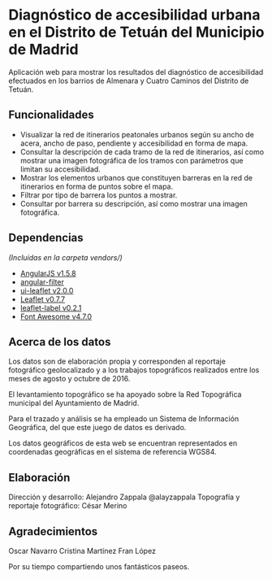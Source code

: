 # Diagnóstico de accesibilidad urbana en el Distrito de Tetuán del Municipio de Madrid

Aplicación web para mostrar los resultados del diagnóstico de accesibilidad efectuados en los barrios de Almenara y Cuatro Caminos del Distrito de Tetuán.

## Funcionalidades

* Visualizar la red de itinerarios peatonales urbanos según su ancho de acera, ancho de paso, pendiente y accesibilidad en forma de mapa.
* Consultar la descripción de cada tramo de la red de itinerarios, así como mostrar una imagen fotográfica de los tramos con parámetros que limitan su accesibilidad.
* Mostrar los elementos urbanos que constituyen barreras en la red de itinerarios en forma de puntos sobre el mapa.
* Filtrar por tipo de barrera los puntos a mostrar.
* Consultar por barrera su descripción, así como mostrar una imagen fotográfica.

## Dependencias

_(Incluidas en la carpeta vendors/)_

* [AngularJS v1.5.8](https://angularjs.org/)
* [angular-filter](https://github.com/a8m/angular-filter)
* [ui-leaflet v2.0.0](https://github.com/angular-ui/ui-leaflet/)
* [Leaflet v0.7.7](https://github.com/Leaflet/Leaflet)
* [leaflet-label v0.2.1](https://github.com/Leaflet/Leaflet.label)
* [Font Awesome v4.7.0](http://fortawesome.github.io/Font-Awesome/)

## Acerca de los datos

Los datos son de elaboración propia y corresponden al reportaje fotográfico geolocalizado y a los trabajos topográficos realizados entre los meses de agosto y octubre de 2016.

El levantamiento topográfico se ha apoyado sobre la Red Topográfica municipal del Ayuntamiento de Madrid.

Para el trazado y análisis se ha empleado un Sistema de Información Geográfica, del que este juego de datos es derivado.

Los datos geográficos de esta web se encuentran representados en coordenadas geográficas en el sistema de referencia WGS84.

## Elaboración

Dirección y desarrollo: Alejandro Zappala @alayzappala
Topografía y reportaje fotográfico: César Merino

## Agradecimientos

Oscar Navarro
Cristina Martínez
Fran López

Por su tiempo compartiendo unos fantásticos paseos.